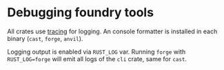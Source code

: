 # Debugging foundry tools

All crates use [tracing](https://docs.rs/tracing/latest/tracing/) for logging. An console formatter is installed in each binary (`cast`, `forge`, `anvil`).

Logging output is enabled via `RUST_LOG` var. Running `forge` with `RUST_LOG=forge` will emit all logs of the `cli` crate, same for `cast`.
